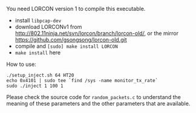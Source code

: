 You need LORCON version 1 to compile this executable.

- install `libpcap-dev`
- download LORCONv1 from http://802.11ninja.net/svn/lorcon/branch/lorcon-old/, or the mirror https://github.com/gsongsong/lorcon-old.git
- compile and `[sudo] make install LORCON`
- `make install` here

How to use:

    ./setup_inject.sh 64 HT20
    echo 0x4101 | sudo tee `find /sys -name monitor_tx_rate`
    sudo ./inject 1 100 1

Please check the source code for `random_packets.c` to understand the meaning of
these parameters and the other parameters that are available.
